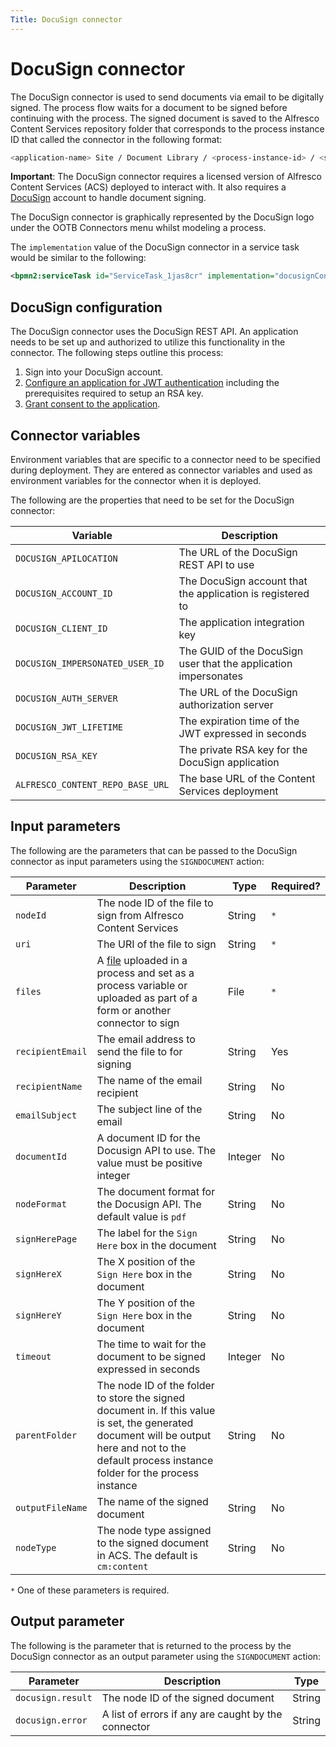 ```yaml
---
Title: DocuSign connector
---
```


# DocuSign connector
The DocuSign connector is used to send documents via email to be digitally signed. The process flow waits for a document to be signed before continuing with the process. The signed document
is saved to the Alfresco Content Services repository folder that corresponds to the process instance ID that called the connector in the following format:

```bash
<application-name> Site / Document Library / <process-instance-id> / <service-task-id> / <signed-document>
``` 

**Important**: The DocuSign connector requires a licensed version of Alfresco Content Services (ACS) deployed to interact with. It also requires a [DocuSign](https://www.docusign.com/) account to handle document signing. 

The DocuSign connector is graphically represented by the DocuSign logo under the OOTB Connectors menu whilst modeling a process.

The `implementation` value of the DocuSign connector in a service task would be similar to the following:

```xml
<bpmn2:serviceTask id="ServiceTask_1jas8cr" implementation="docusignConnector.SIGNDOCUMENT" />
```

## DocuSign configuration
The DocuSign connector uses the DocuSign REST API. An application needs to be set up and authorized to utilize this functionality in the connector. The following steps outline this process:

1. Sign into your DocuSign account. 
2. [Configure an application for JWT authentication](https://developers.docusign.com/esign-rest-api/guides/authentication/oauth2-jsonwebtoken) including the prerequisites required to setup an RSA key. 
3. [Grant consent to the application](https://developers.docusign.com/esign-rest-api/guides/authentication/obtaining-consent). 

## Connector variables
Environment variables that are specific to a connector need to be specified during deployment. They are entered as connector variables and used as environment variables for the connector when it is deployed. 

The following are the properties that need to be set for the DocuSign connector: 

| Variable | Description | 
| -------- | ----------- | 
| `DOCUSIGN_APILOCATION` | The URL of the DocuSign REST API to use | 
| `DOCUSIGN_ACCOUNT_ID` | The DocuSign account that the application is registered to | 
| `DOCUSIGN_CLIENT_ID` | The application integration key | 
| `DOCUSIGN_IMPERSONATED_USER_ID` | The GUID of the DocuSign user that the application impersonates  | 
| `DOCUSIGN_AUTH_SERVER` | The URL of the DocuSign authorization server | 
| `DOCUSIGN_JWT_LIFETIME` | The expiration time of the JWT expressed in seconds | 
| `DOCUSIGN_RSA_KEY` | The private RSA key for the DocuSign application | 
| `ALFRESCO_CONTENT_REPO_BASE_URL` | The base URL of the Content Services deployment |

## Input parameters 
The following are the parameters that can be passed to the DocuSign connector as input parameters using the `SIGNDOCUMENT` action:

| Parameter | Description | Type | Required? |
| --------  | ----------- | ---- | --------- |
| `nodeId` | The node ID of the file to sign from Alfresco Content Services | String | `*` |
| `uri` | The URI of the file to sign | String | `*` |
| `files` | A [file](../../modeling/files.md) uploaded in a process and set as a process variable or uploaded as part of a form or another connector to sign | File | `*` |
| `recipientEmail` | The email address to send the file to for signing | String | Yes |
| `recipientName` | The name of the email recipient | String | No |
| `emailSubject` | The subject line of the email | String | No | 
| `documentId` | A document ID for the Docusign API to use. The value must be positive integer | Integer | No | 
| `nodeFormat` | The document format for the Docusign API. The default value is `pdf` | String | No |
| `signHerePage` | The label for the `Sign Here` box in the document | String | No | 
| `signHereX` | The X position of the `Sign Here` box in the document | String | No |
| `signHereY` | The Y position of the `Sign Here` box in the document | String | No | 
| `timeout` | The time to wait for the document to be signed expressed in seconds | Integer | No | 
| `parentFolder` | The node ID of the folder to store the signed document in. If this value is set, the generated document will be output here and not to the default process instance folder for the process instance | String | No |
| `outputFileName` | The name of the signed document | String | No |
| `nodeType` | The node type assigned to the signed document in ACS. The default is `cm:content` | String | No |

`*` One of these parameters is required.   

## Output parameter
The following is the parameter that is returned to the process by the DocuSign connector as an output parameter using the `SIGNDOCUMENT` action:

| Parameter | Description | Type |
| --------  | ----------- | ---- |
| `docusign.result` | The node ID of the signed document | String | 
| `docusign.error` | A list of errors if any are caught by the connector | String |

